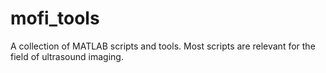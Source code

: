 # mofi_tools
A collection of MATLAB scripts and tools. Most scripts are relevant for the field of ultrasound imaging.
